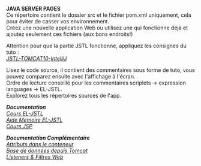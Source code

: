 ****JAVA SERVER PAGES****  
Ce répertoire contient le dossier src et le fichier pom.xml uniquement, cela pour éviter de casser vos environnement.  
Créez une nouvelle application Web ou utilisez une qui fonctionne déjà et ajoutez seulement ces fichiers (aux bons endroits!)  

Attention pour que la partie JSTL fonctionne, appliquez les consignes du tuto :  
[*JSTL-TOMCAT10-IntelliJ*](https://github.com/ProgX-73/CDA-JAVA-MNS/blob/main/JSP/JSTL-TOMCAT10-IntelliJ.pdf)

Lisez le code source, il contient des commentaires sous forme de tuto, vous pouvez comparez ensuite avec l'affichage à l'écran.  
Ordre de lecture conseillé pour les commentaires scriplets -> expression languages -> EL-JSTL.  
Explorez tous les répertoires sources de l'app.  

***Documentation***  
[*Cours EL-JSTL*](https://github.com/ProgX-73/CDA-JAVA-MNS/blob/main/JSP/cours-jstl-el.pdf)  
[*Aide Memoire EL-JSTL*](https://github.com/ProgX-73/CDA-JAVA-MNS/blob/main/JSP/Aide-memoire-EL-jstl.pdf)  
[*Cours JSP*](https://github.com/ProgX-73/CDA-JAVA-MNS/blob/main/JSP/Java%20Server%20Pages-cours.pdf)  

***Documentation Complémentaire***  
[*Attributs dans le conteneur*](https://github.com/ProgX-73/CDA-JAVA-MNS/blob/main/JSP/complementDocumentation/Les%20attributs%20dans%20le%20conteneur%20Web.pdf)  
[*Base de données depuis Tomcat*](https://github.com/ProgX-73/CDA-JAVA-MNS/blob/main/JSP/complementDocumentation/JDBC%20dans%20une%20application%20Web%20%E2%80%94%20Documentation%20Java%20ORM%20_%20Spring.pdf)  
[*Listeners & Filtres Web*](https://github.com/ProgX-73/CDA-JAVA-MNS/blob/main/JSP/complementDocumentation/Listeners%20et%20filtres%20Web.pdf)  




